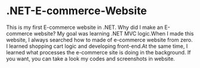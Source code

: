 # .NET-E-commerce-Website
This is my first E-commerce website in .NET.
Why did I make an E-commerce website?
My goal was learning .NET MVC logic.When I made this website, I always searched how to made of e-commerce website from zero.
I learned shopping cart logic and developing front-end.At the same time, I learned what processes the e-commerce site is doing in the background.
If you want, you can take a look my codes and screenshots in website.

